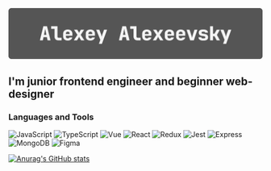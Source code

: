 ![Header](https://github.com/AleshaIdetRvat/aleshaidetrvat/blob/main/assets/headerForGitHubReadMe.gif)

## I'm junior frontend engineer and beginner web-designer

### Languages and Tools

![JavaScript](https://img.shields.io/badge/JavaScript-333333?style=flat&logo=javascript&logoWidth=18) ![TypeScript](https://img.shields.io/badge/TypeScript-333333?style=flat&logo=typescript&logoWidth=18) ![Vue](https://img.shields.io/badge/Vue-333333?style=flat&logo=Vuedotjs&logoWidth=20) ![React](https://img.shields.io/badge/React-333333?style=flat&logo=React&logoWidth=20) ![Redux](https://img.shields.io/badge/Redux-333333?style=flat&logo=Redux&logoWidth=18) ![Jest](https://img.shields.io/badge/Jest-333333?style=flat&logo=Jest&logoWidth=18) ![Express](https://img.shields.io/badge/Express-333333?style=flat&logo=express&logoWidth=18) ![MongoDB](https://img.shields.io/badge/MongoDB-333333?style=flat&logo=MongoDB&logoWidth=18) ![Figma](https://img.shields.io/badge/Figma-333333?style=flat&logo=Figma&logoWidth=18)

[![Anurag's GitHub stats](https://github-readme-stats.vercel.app/api?username=AleshaIdetRvat&hide=issues,contribs&count_private=true&show_icons=true)](https://github.com/anuraghazra/github-readme-stats)
